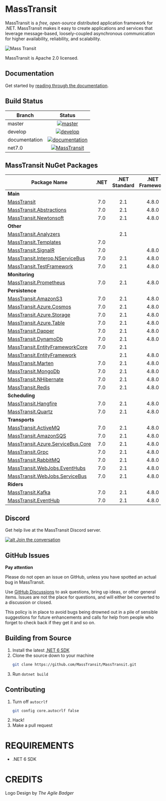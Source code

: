 MassTransit
===========

MassTransit is a _free, open-source_ distributed application framework for .NET. MassTransit makes it easy to create applications and services that leverage message-based, loosely-coupled asynchronous communication for higher availability, reliability, and scalability.

![Mass Transit](https://avatars2.githubusercontent.com/u/317796?s=200&v=4 "Mass Transit")

MassTransit is Apache 2.0 licensed.

## Documentation

Get started by [reading through the documentation](https://masstransit-project.com/).

Build Status
------------

| Branch        |                                                                                                Status                                                                                                      |
|---------------|:----------------------------------------------------------------------------------------------------------------------------------------------------------------------------------------------------------:|
| master        |    [![master](https://github.com/MassTransit/MassTransit/actions/workflows/build.yml/badge.svg?branch=master&event=push)](https://github.com/MassTransit/MassTransit/actions/workflows/build.yml)          |
| develop       |   [![develop](https://github.com/MassTransit/MassTransit/actions/workflows/build.yml/badge.svg?branch=develop&event=push)](https://github.com/MassTransit/MassTransit/actions/workflows/build.yml)         |
| documentation | [![documentation](https://github.com/MassTransit/MassTransit/actions/workflows/docs.yml/badge.svg?branch=develop&event=push)](https://github.com/MassTransit/MassTransit/actions/workflows/docs.yml)       |
| net7.0        | [![MassTransit](https://github.com/fineksus-ahmetulusoy/MassTransit/actions/workflows/build.yml/badge.svg?branch=net7.0)](https://github.com/fineksus-ahmetulusoy/MassTransit/actions/workflows/build.yml) |

MassTransit NuGet Packages
---------------------------

| Package Name                                                    | .NET | .NET Standard | .NET Framework |
|-----------------------------------------------------------------|:----:|:-------------:|:--------------:|
| **Main**                                                        |      |               |                |
| [MassTransit][MassTransit.nuget]                                | 7.0  |      2.1      |     4.8.0      |
| [MassTransit.Abstractions][MassTransitAbstractions.nuget]       | 7.0  |      2.1      |     4.8.0      |
| [MassTransit.Newtonsoft][MassTransitNewtonsoft.nuget]           | 7.0  |      2.1      |     4.8.0      |
| **Other**                                                       |      |               |                |
| [MassTransit.Analyzers][Analyzers.nuget]                        |      |      2.1      |                |
| [MassTransit.Templates][Templates.nuget]                        | 7.0  |               |                |
| [MassTransit.SignalR][SignalR.nuget]                            | 7.0  |               |     4.8.0      |
| [MassTransit.Interop.NServiceBus][MassTransitNServiceBus.nuget] | 7.0  |      2.1      |     4.8.0      |
| [MassTransit.TestFramework][TestFramework.nuget]                | 7.0  |      2.1      |     4.8.0      |
| **Monitoring**                                                  |      |               |                |
| [MassTransit.Prometheus][Prometheus.nuget]                      | 7.0  |      2.1      |     4.8.0      |
| **Persistence**                                                 |      |               |                |
| [MassTransit.AmazonS3][AmazonS3.nuget]                          | 7.0  |      2.1      |     4.8.0      |
| [MassTransit.Azure.Cosmos][Cosmos.nuget]                        | 7.0  |      2.1      |     4.8.0      |
| [MassTransit.Azure.Storage][AzureStorage.nuget]                 | 7.0  |      2.1      |     4.8.0      |
| [MassTransit.Azure.Table][AzureTable.nuget]                     | 7.0  |      2.1      |     4.8.0      |
| [MassTransit.Dapper][Dapper.nuget]                              | 7.0  |      2.1      |     4.8.0      |
| [MassTransit.DynamoDb][DynamoDb.nuget]                          | 7.0  |      2.1      |     4.8.0      |
| [MassTransit.EntityFrameworkCore][EFCore.nuget]                 | 7.0  |      2.1      |                |
| [MassTransit.EntityFramework][EF.nuget]                         |      |      2.1      |     4.8.0      |     
| [MassTransit.Marten][Marten.nuget]                              | 7.0  |      2.1      |     4.8.0      |
| [MassTransit.MongoDb][MongoDb.nuget]                            | 7.0  |      2.1      |     4.8.0      |
| [MassTransit.NHibernate][NHibernate.nuget]                      | 7.0  |      2.1      |     4.8.0      |
| [MassTransit.Redis][Redis.nuget]                                | 7.0  |      2.1      |     4.8.0      |
| **Scheduling**                                                  |      |               |                |
| [MassTransit.Hangfire][Hangfire.nuget]                          | 7.0  |      2.1      |     4.8.0      |
| [MassTransit.Quartz][Quartz.nuget]                              | 7.0  |      2.1      |     4.8.0      |
| **Transports**                                                  |      |               |                |
| [MassTransit.ActiveMQ][ActiveMQ.nuget]                          | 7.0  |      2.1      |     4.8.0      |
| [MassTransit.AmazonSQS][AmazonSQS.nuget]                        | 7.0  |      2.1      |     4.8.0      |
| [MassTransit.Azure.ServiceBus.Core][AzureSbCore.nuget]          | 7.0  |      2.1      |     4.8.0      |
| [MassTransit.Grpc][Grpc.nuget]                                  | 7.0  |      2.1      |     4.8.0      |
| [MassTransit.RabbitMQ][RabbitMQ.nuget]                          | 7.0  |      2.1      |     4.8.0      |
| [MassTransit.WebJobs.EventHubs][EventHubs.nuget]                | 7.0  |      2.1      |     4.8.0      |
| [MassTransit.WebJobs.ServiceBus][AzureFunc.nuget]               | 7.0  |      2.1      |     4.8.0      |
| **Riders**                                                      |      |               |                |
| [MassTransit.Kafka][Kafka.nuget]                                | 7.0  |      2.1      |     4.8.0      |
| [MassTransit.EventHub][EventHub.nuget]                          | 7.0  |      2.1      |     4.8.0      |

## Discord 

Get help live at the MassTransit Discord server.

[![alt Join the conversation](https://img.shields.io/discord/682238261753675864.svg "Discord")](https://discord.gg/rNpQgYn)

## GitHub Issues

**Pay attention**

Please do not open an issue on GitHub, unless you have spotted an actual bug in MassTransit. 

Use [GitHub Discussions](https://github.com/MassTransit/MassTransit/discussions) to ask questions, bring up ideas, or other general items. Issues are not the place for questions, and will either be converted to a discussion or closed.

This policy is in place to avoid bugs being drowned out in a pile of sensible suggestions for future 
enhancements and calls for help from people who forget to check back if they get it and so on.

## Building from Source

 1. Install the latest [.NET 6 SDK](https://dotnet.microsoft.com/en-us/download/dotnet/6.0)
 2. Clone the source down to your machine<br/>
    ```bash
    git clone https://github.com/MassTransit/MassTransit.git
    ```
 3. Run `dotnet build`

## Contributing

 1. Turn off `autocrlf`
    ```bash
    git config core.autocrlf false
    ```
 2. Hack!
 3. Make a pull request
 
# REQUIREMENTS
* .NET 6 SDK

# CREDITS
Logo Design by _The Agile Badger_

[MassTransit.nuget]: https://www.nuget.org/packages/MassTransit
[MassTransitAbstractions.nuget]: https://www.nuget.org/packages/MassTransit.Abstractions
[MassTransitNewtonsoft.nuget]: https://www.nuget.org/packages/MassTransit.Newtonsoft
[MassTransitNServiceBus.nuget]: https://www.nuget.org/packages/MassTransit.Interop.NServiceBus
[Analyzers.nuget]: https://www.nuget.org/packages/MassTransit.Analyzers
[Templates.nuget]: https://www.nuget.org/packages/MassTransit.Templates
[SignalR.nuget]: https://www.nuget.org/packages/MassTransit.SignalR
[TestFramework.nuget]: https://www.nuget.org/packages/MassTransit.TestFramework

[Prometheus.nuget]: https://www.nuget.org/packages/MassTransit.Prometheus

[Cosmos.nuget]: https://www.nuget.org/packages/MassTransit.Azure.Cosmos
[AzureStorage.nuget]: https://www.nuget.org/packages/MassTransit.Azure.Storage
[AzureTable.nuget]: https://www.nuget.org/packages/MassTransit.Azure.Table
[Dapper.nuget]: https://www.nuget.org/packages/MassTransit.DapperIntegration
[DynamoDb.nuget]: https://www.nuget.org/packages/MassTransit.DynamoDb
[EFCore.nuget]: https://www.nuget.org/packages/MassTransit.EntityFrameworkCore
[EF.nuget]: https://www.nuget.org/packages/MassTransit.EntityFramework
[Marten.nuget]: https://www.nuget.org/packages/MassTransit.Marten
[MongoDb.nuget]: https://www.nuget.org/packages/MassTransit.MongoDb
[NHibernate.nuget]: https://www.nuget.org/packages/MassTransit.NHibernate
[Redis.nuget]: https://www.nuget.org/packages/MassTransit.Redis

[Hangfire.nuget]: https://www.nuget.org/packages/MassTransit.Hangfire
[Quartz.nuget]: https://www.nuget.org/packages/MassTransit.Quartz

[ActiveMQ.nuget]: https://www.nuget.org/packages/MassTransit.ActiveMQ
[AmazonS3.nuget]: https://www.nuget.org/packages/MassTransit.AmazonS3
[AmazonSQS.nuget]: https://www.nuget.org/packages/MassTransit.AmazonSQS
[AzureSbCore.nuget]: https://www.nuget.org/packages/MassTransit.Azure.ServiceBus.Core
[Grpc.nuget]: https://www.nuget.org/packages/MassTransit.Grpc
[RabbitMQ.nuget]: https://www.nuget.org/packages/MassTransit.RabbitMQ
[EventHubs.nuget]: https://www.nuget.org/packages/MassTransit.WebJobs.EventHubs
[AzureFunc.nuget]: https://www.nuget.org/packages/MassTransit.WebJobs.ServiceBus

[Kafka.nuget]: https://www.nuget.org/packages/MassTransit.Kafka
[EventHub.nuget]: https://www.nuget.org/packages/MassTransit.EventHub
